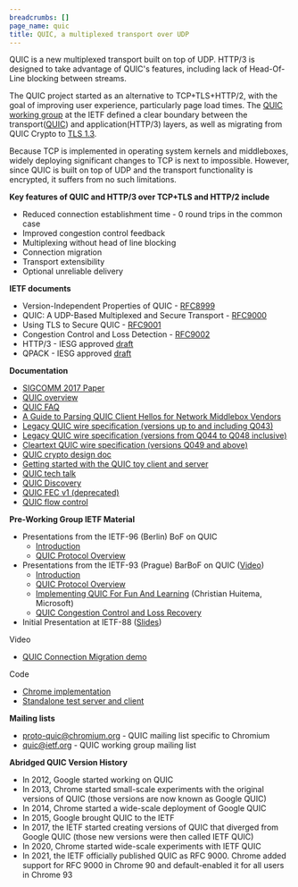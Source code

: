 ```yaml
---
breadcrumbs: []
page_name: quic
title: QUIC, a multiplexed transport over UDP
---
```


QUIC is a new multiplexed transport built on top of UDP. HTTP/3 is designed to
take advantage of QUIC's features, including lack of Head-Of-Line blocking
between streams.

The QUIC project started as an alternative to TCP+TLS+HTTP/2, with the goal of
improving user experience, particularly page load times. The [QUIC working
group](https://datatracker.ietf.org/wg/quic/about/) at the IETF defined a clear
boundary between the
transport([QUIC](https://datatracker.ietf.org/doc/html/rfc9000)) and
application(HTTP/3) layers, as well as migrating from QUIC Crypto to [TLS
1.3](https://datatracker.ietf.org/doc/html/rfc8446).

Because TCP is implemented in operating system kernels and middleboxes, widely
deploying significant changes to TCP is next to impossible. However, since QUIC
is built on top of UDP and the transport functionality is encrypted, it suffers
from no such limitations.

**Key features of QUIC and HTTP/3 over TCP+TLS and HTTP/2 include**

*   Reduced connection establishment time - 0 round trips in the common
            case
*   Improved congestion control feedback
*   Multiplexing without head of line blocking
*   Connection migration
*   Transport extensibility
*   Optional unreliable delivery

**IETF documents**

*   Version-Independent Properties of QUIC -
            [RFC8999](https://datatracker.ietf.org/doc/html/rfc8999)
*   QUIC: A UDP-Based Multiplexed and Secure Transport -
            [RFC9000](https://datatracker.ietf.org/doc/html/rfc9000)
*   Using TLS to Secure QUIC -
            [RFC9001](https://datatracker.ietf.org/doc/html/rfc9001)
*   Congestion Control and Loss Detection -
            [RFC9002](https://datatracker.ietf.org/doc/html/rfc9002)
*   HTTP/3 - IESG approved
            [draft](https://datatracker.ietf.org/doc/html/draft-ietf-quic-http)
*   QPACK - IESG approved
            [draft](https://datatracker.ietf.org/doc/html/draft-ietf-quic-qpack)

**Documentation**

*   [SIGCOMM 2017 Paper](https://research.google/pubs/pub46403/)
*   [QUIC
            overview](https://docs.google.com/document/d/1gY9-YNDNAB1eip-RTPbqphgySwSNSDHLq9D5Bty4FSU/edit?usp=sharing)
*   [QUIC FAQ](/quic/quic-faq)
*   [A Guide to Parsing QUIC Client Hellos for Network Middlebox
            Vendors](https://docs.google.com/document/d/1GV2j-PGl7YGFqmWbYvzu7-UNVIpFdbprtmN9tt6USG8/preview)
*   [Legacy QUIC wire specification (versions up to and including
            Q043)](https://docs.google.com/document/d/1WJvyZflAO2pq77yOLbp9NsGjC1CHetAXV8I0fQe-B_U/edit?usp=sharing)
*   [Legacy QUIC wire specification (versions from Q044 to Q048
            inclusive)](https://docs.google.com/document/d/1FcpCJGTDEMblAs-Bm5TYuqhHyUqeWpqrItw2vkMFsdY/edit?usp=sharing)
*   [Cleartext QUIC wire specification (versions Q049 and
            above)](https://tools.ietf.org/html/draft-ietf-quic-invariants-07)
*   [QUIC crypto design
            doc](https://docs.google.com/document/d/1g5nIXAIkN_Y-7XJW5K45IblHd_L2f5LTaDUDwvZ5L6g/edit?usp=sharing)
*   [Getting started with the QUIC toy client and
            server](/quic/playing-with-quic)
*   [QUIC tech talk](https://www.youtube.com/watch?v=hQZ-0mXFmk8)
*   [QUIC
            Discovery](https://docs.google.com/document/d/1i4m7DbrWGgXafHxwl8SwIusY2ELUe8WX258xt2LFxPM/edit?usp=sharing)
*   [QUIC FEC v1
            (deprecated)](https://docs.google.com/document/d/1Hg1SaLEl6T4rEU9j-isovCo8VEjjnuCPTcLNJewj7Nk/edit?usp=sharing)
*   [QUIC flow
            control](https://docs.google.com/document/d/1F2YfdDXKpy20WVKJueEf4abn_LVZHhMUMS5gX6Pgjl4/edit?usp=sharing)

**Pre-Working Group IETF Material**

*   Presentations from the IETF-96 (Berlin) BoF on QUIC
    *   [Introduction](https://datatracker.ietf.org/meeting/96/materials/slides-96-quic-0)
    *   [QUIC Protocol
                Overview](https://www.ietf.org/proceedings/96/slides/slides-96-quic-5.pdf)
*   Presentations from the IETF-93 (Prague) BarBoF on QUIC
            ([Video](http://recordings.conf.meetecho.com/Playout/watch.jsp?recording=IETF93_QUIC&chapter=BAR_BOF))
    *   [Introduction](https://docs.google.com/presentation/d/15bnWhEBVRVZDO5up7UTpZU-o6jPOfGU4fT5JlBZ7-Cs/edit?usp=sharing)
    *   [QUIC Protocol
                Overview](https://docs.google.com/presentation/d/15e1bLKYeN56GL1oTJSF9OZiUsI-rcxisLo9dEyDkWQs/edit?usp=sharing)
    *   [Implementing QUIC For Fun And
                Learning](https://docs.google.com/presentation/d/1BjPUowoOoG0ywmq5r8QNqnC9JPELUe02jvgyoOW3HFw/edit?usp=sharing)
                (Christian Huitema, Microsoft)
    *   [QUIC Congestion Control and Loss
                Recovery](https://docs.google.com/presentation/d/1T9GtMz1CvPpZtmF8g-W7j9XHZBOCp9cu1fW0sMsmpoo/edit?usp=sharing)
*   Initial Presentation at IETF-88
            ([Slides](https://www.ietf.org/proceedings/88/slides/slides-88-tsvarea-10.pdf))

Video

*   [QUIC Connection Migration
            demo](https://drive.google.com/file/d/1DlMI_3MOxnWarvEVfzKxFqmD7c-u1cYG/view?usp=sharing)

Code

*   [Chrome
            implementation](https://chromium.googlesource.com/chromium/src/+/HEAD/net/quic/)
*   [Standalone test server and
            client](https://chromium.googlesource.com/chromium/src/+/HEAD/net/tools/quic/)

**Mailing lists**

*   [proto-quic@chromium.org](https://groups.google.com/a/chromium.org/forum/#!forum/proto-quic)
            - QUIC mailing list specific to Chromium
*   [quic@ietf.org](https://mailarchive.ietf.org/arch/browse/quic/) -
            QUIC working group mailing list

**Abridged QUIC Version History**
*   In 2012, Google started working on QUIC
*   In 2013, Chrome started small-scale experiments with the original versions of QUIC (those versions are now known as Google QUIC)
*   In 2014, Chrome started a wide-scale deployment of Google QUIC
*   In 2015, Google brought QUIC to the IETF
*   In 2017, the IETF started creating versions of QUIC that diverged from Google QUIC (those new versions were then called IETF QUIC)
*   In 2020, Chrome started wide-scale experiments with IETF QUIC
*   In 2021, the IETF officially published QUIC as RFC 9000. Chrome added support for RFC 9000 in Chrome 90 and default-enabled it for all users in Chrome 93